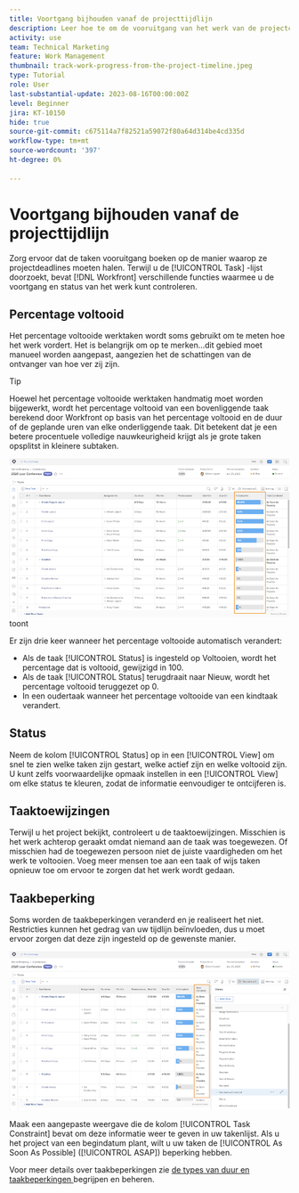 ```yaml
---
title: Voortgang bijhouden vanaf de projecttijdlijn
description: Leer hoe te om de vooruitgang van het werk van de projectchronologie in  [!DNL  Workfront]  te volgen gebruikend percent volledig, status, taken, of beperkingen.
activity: use
team: Technical Marketing
feature: Work Management
thumbnail: track-work-progress-from-the-project-timeline.jpeg
type: Tutorial
role: User
last-substantial-update: 2023-08-16T00:00:00Z
level: Beginner
jira: KT-10150
hide: true
source-git-commit: c675114a7f82521a59072f80a64d314be4cd335d
workflow-type: tm+mt
source-wordcount: '397'
ht-degree: 0%

---
```


# Voortgang bijhouden vanaf de projecttijdlijn

Zorg ervoor dat de taken vooruitgang boeken op de manier waarop ze projectdeadlines moeten halen. Terwijl u de [!UICONTROL Task] -lijst doorzoekt, bevat [!DNL  Workfront] verschillende functies waarmee u de voortgang en status van het werk kunt controleren.

## Percentage voltooid

Het percentage voltooide werktaken wordt soms gebruikt om te meten hoe het werk vordert. Het is belangrijk om op te merken...dit gebied moet manueel worden aangepast, aangezien het de schattingen van de ontvanger van hoe ver zij zijn.

>[!TIP]
>
>Hoewel het percentage voltooide werktaken handmatig moet worden bijgewerkt, wordt het percentage voltooid van een bovenliggende taak berekend door Workfront op basis van het percentage voltooid en de duur of de geplande uren van elke onderliggende taak. Dit betekent dat je een betere procentuele volledige nauwkeurigheid krijgt als je grote taken opsplitst in kleinere subtaken.


![ de taaklijst die van het Project [!UICONTROL Percent Complete] kolom ](assets/planner-fund-task-percent-complete.png) toont

Er zijn drie keer wanneer het percentage voltooide automatisch verandert:

* Als de taak [!UICONTROL Status] is ingesteld op Voltooien, wordt het percentage dat is voltooid, gewijzigd in 100.
* Als de taak [!UICONTROL Status] terugdraait naar Nieuw, wordt het percentage voltooid teruggezet op 0.
* In een oudertaak wanneer het percentage voltooide van een kindtaak verandert.

## Status

Neem de kolom [!UICONTROL Status] op in een [!UICONTROL View] om snel te zien welke taken zijn gestart, welke actief zijn en welke voltooid zijn. U kunt zelfs voorwaardelijke opmaak instellen in een [!UICONTROL View] om elke status te kleuren, zodat de informatie eenvoudiger te ontcijferen is.

## Taaktoewijzingen

Terwijl u het project bekijkt, controleert u de taaktoewijzingen. Misschien is het werk achterop geraakt omdat niemand aan de taak was toegewezen. Of misschien had de toegewezen persoon niet de juiste vaardigheden om het werk te voltooien. Voeg meer mensen toe aan een taak of wijs taken opnieuw toe om ervoor te zorgen dat het werk wordt gedaan.

## Taakbeperking

Soms worden de taakbeperkingen veranderd en je realiseert het niet. Restricties kunnen het gedrag van uw tijdlijn beïnvloeden, dus u moet ervoor zorgen dat deze zijn ingesteld op de gewenste manier.

![ de taaklijst van het Project die de kolom van de taakbeperking toont ](assets/planner-fund-task-constraint.png)

Maak een aangepaste weergave die de kolom [!UICONTROL Task Constraint] bevat om deze informatie weer te geven in uw takenlijst. Als u het project van een begindatum plant, wilt u uw taken de [!UICONTROL As Soon As Possible] ([!UICONTROL ASAP]) beperking hebben.

Voor meer details over taakbeperkingen zie [ de types van duur en taakbeperkingen ](https://experienceleague.adobe.com/docs/workfront-learn/tutorials-workfront/manage-work/intermediate-projects/understand-and-manage-duration-types-and-task-constraints.html) begrijpen en beheren.

